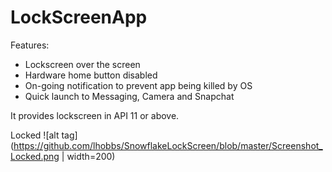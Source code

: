 LockScreenApp
=============


Features:
- Lockscreen over the screen
- Hardware home button disabled
- On-going notification to prevent app being killed by OS
- Quick launch to Messaging, Camera and Snapchat

It provides lockscreen in API 11 or above.


Locked
![alt tag](https://github.com/lhobbs/SnowflakeLockScreen/blob/master/Screenshot_Locked.png | width=200)



